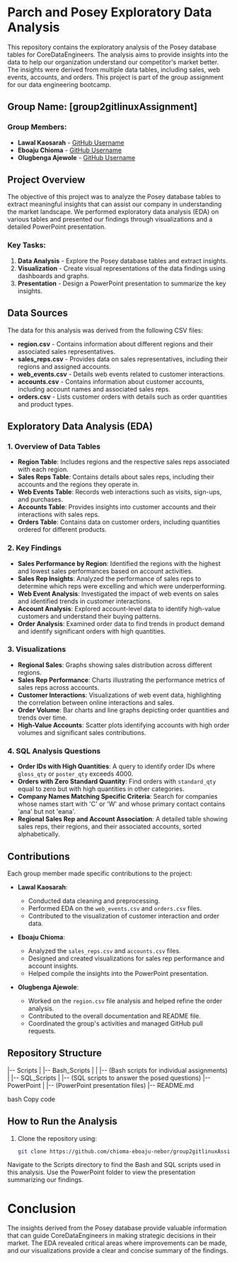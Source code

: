 # Parch and Posey Exploratory Data Analysis

This repository contains the exploratory analysis of the Posey database tables for CoreDataEngineers. The analysis aims to provide insights into the data to help our organization understand our competitor's market better. The insights were derived from multiple data tables, including sales, web events, accounts, and orders. This project is part of the group assignment for our data engineering bootcamp.

## Group Name: **[group2gitlinuxAssignment]**

### Group Members:
- **Lawal Kaosarah** - [GitHub Username](https://github.com/Kaosarah)
- **Eboaju Chioma** - [GitHub Username](https://github.com/chioma-eboaju-nebor)
- **Olugbenga Ajewole** - [GitHub Username](https://github.com/ajewoleOlugbenga)

## Project Overview
The objective of this project was to analyze the Posey database tables to extract meaningful insights that can assist our company in understanding the market landscape. We performed exploratory data analysis (EDA) on various tables and presented our findings through visualizations and a detailed PowerPoint presentation.

### Key Tasks:
1. **Data Analysis** - Explore the Posey database tables and extract insights.
2. **Visualization** - Create visual representations of the data findings using dashboards and graphs.
3. **Presentation** - Design a PowerPoint presentation to summarize the key insights.

## Data Sources
The data for this analysis was derived from the following CSV files:
- **region.csv** - Contains information about different regions and their associated sales representatives.
- **sales_reps.csv** - Provides data on sales representatives, including their regions and assigned accounts.
- **web_events.csv** - Details web events related to customer interactions.
- **accounts.csv** - Contains information about customer accounts, including account names and associated sales reps.
- **orders.csv** - Lists customer orders with details such as order quantities and product types.

## Exploratory Data Analysis (EDA)

### 1. Overview of Data Tables
- **Region Table**: Includes regions and the respective sales reps associated with each region.
- **Sales Reps Table**: Contains details about sales reps, including their accounts and the regions they operate in.
- **Web Events Table**: Records web interactions such as visits, sign-ups, and purchases.
- **Accounts Table**: Provides insights into customer accounts and their interactions with sales reps.
- **Orders Table**: Contains data on customer orders, including quantities ordered for different products.

### 2. Key Findings
- **Sales Performance by Region**: Identified the regions with the highest and lowest sales performances based on account activities.
- **Sales Rep Insights**: Analyzed the performance of sales reps to determine which reps were excelling and which were underperforming.
- **Web Event Analysis**: Investigated the impact of web events on sales and identified trends in customer interactions.
- **Account Analysis**: Explored account-level data to identify high-value customers and understand their buying patterns.
- **Order Analysis**: Examined order data to find trends in product demand and identify significant orders with high quantities.

### 3. Visualizations
- **Regional Sales**: Graphs showing sales distribution across different regions.
- **Sales Rep Performance**: Charts illustrating the performance metrics of sales reps across accounts.
- **Customer Interactions**: Visualizations of web event data, highlighting the correlation between online interactions and sales.
- **Order Volume**: Bar charts and line graphs depicting order quantities and trends over time.
- **High-Value Accounts**: Scatter plots identifying accounts with high order volumes and significant sales contributions.

### 4. SQL Analysis Questions
- **Order IDs with High Quantities**: A query to identify order IDs where `gloss_qty` or `poster_qty` exceeds 4000.
- **Orders with Zero Standard Quantity**: Find orders with `standard_qty` equal to zero but with high quantities in other categories.
- **Company Names Matching Specific Criteria**: Search for companies whose names start with 'C' or 'W' and whose primary contact contains 'ana' but not 'eana'.
- **Regional Sales Rep and Account Association**: A detailed table showing sales reps, their regions, and their associated accounts, sorted alphabetically.

## Contributions
Each group member made specific contributions to the project:

- **Lawal Kaosarah**:
  - Conducted data cleaning and preprocessing.
  - Performed EDA on the `web_events.csv` and `orders.csv` files.
  - Contributed to the visualization of customer interaction and order data.

- **Eboaju Chioma**:
  - Analyzed the `sales_reps.csv` and `accounts.csv` files.
  - Designed and created visualizations for sales rep performance and account insights.
  - Helped compile the insights into the PowerPoint presentation.

- **Olugbenga Ajewole**:
  - Worked on the `region.csv` file analysis and helped refine the order analysis.
  - Contributed to the overall documentation and README file.
  - Coordinated the group's activities and managed GitHub pull requests.

## Repository Structure
|-- Scripts | |-- Bash_Scripts | | |-- (Bash scripts for individual assignments) | |-- SQL_Scripts | |-- (SQL scripts to answer the posed questions) |-- PowerPoint | |-- (PowerPoint presentation files) |-- README.md

bash
Copy code

## How to Run the Analysis
1. Clone the repository using:
   ```bash
   git clone https://github.com/chioma-eboaju-nebor/group2gitlinuxAssignment
Navigate to the Scripts directory to find the Bash and SQL scripts used in this analysis.
Use the PowerPoint folder to view the presentation summarizing our findings.

# Conclusion
The insights derived from the Posey database provide valuable information that can guide CoreDataEngineers in making strategic decisions in their market. The EDA revealed critical areas where improvements can be made, and our visualizations provide a clear and concise summary of the findings.

